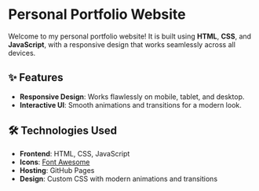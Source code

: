 # Personal Portfolio Website

Welcome to my personal portfolio website! It is built using **HTML**, **CSS**, and **JavaScript**, with a responsive design that works seamlessly across all devices.

## ✨ Features

- **Responsive Design**: Works flawlessly on mobile, tablet, and desktop.
- **Interactive UI**: Smooth animations and transitions for a modern look.
## 🛠️ Technologies Used

- **Frontend**: HTML, CSS, JavaScript
- **Icons**: [Font Awesome](https://fontawesome.com/)
- **Hosting**: GitHub Pages
- **Design**: Custom CSS with modern animations and transitions
